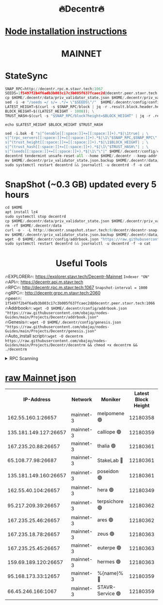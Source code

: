 <h1 align="center"> 🔥Decentr🔥</h1>

[Node installation instructions](https://github.com/obajay/nodes-Guides/tree/main/Projects/Decentr)
=
<h1 align="center"> MAINNET</h1>

# StateSync
```python
SNAP_RPC=http://decentr.rpc.m.stavr.tech:1067
SEEDS=1f5497f2b4f6adb3b803c17c3b005f637fcaec2d@decentr.peer.stavr.tech:1066
cp $HOME/.decentr/data/priv_validator_state.json $HOME/.decentr/priv_validator_state.json.backup
sed -i -e "/seeds =/ s/= .*/= \"$SEEDS\"/"  $HOME/.decentr/config/config.toml
LATEST_HEIGHT=$(curl -s $SNAP_RPC/block | jq -r .result.block.header.height); \
BLOCK_HEIGHT=$((LATEST_HEIGHT - 1000)); \
TRUST_HASH=$(curl -s "$SNAP_RPC/block?height=$BLOCK_HEIGHT" | jq -r .result.block_id.hash)

echo $LATEST_HEIGHT $BLOCK_HEIGHT $TRUST_HASH

sed -i.bak -E "s|^(enable[[:space:]]+=[[:space:]]+).*$|\1true| ; \
s|^(rpc_servers[[:space:]]+=[[:space:]]+).*$|\1\"$SNAP_RPC,$SNAP_RPC\"| ; \
s|^(trust_height[[:space:]]+=[[:space:]]+).*$|\1$BLOCK_HEIGHT| ; \
s|^(trust_hash[[:space:]]+=[[:space:]]+).*$|\1\"$TRUST_HASH\"| ; \
s|^(seeds[[:space:]]+=[[:space:]]+).*$|\1\"\"|" $HOME/.decentr/config/config.toml
decentrd tendermint unsafe-reset-all --home $HOME/.decentr --keep-addr-book
mv $HOME/.decentr/priv_validator_state.json.backup $HOME/.decentr/data/priv_validator_state.json
sudo systemctl restart decentrd && journalctl -u decentrd -f -o cat
```
# SnapShot (~0.3 GB) updated every 5 hours
```python
cd $HOME
apt install lz4
sudo systemctl stop decentrd
cp $HOME/.decentr/data/priv_validator_state.json $HOME/.decentr/priv_validator_state.json.backup
rm -rf $HOME/.decentr/data
curl -o - -L http://decentr.snapshot.stavr.tech:9/decentr/decentr-snap.tar.lz4 | lz4 -c -d - | tar -x -C $HOME/.decentr --strip-components 2
mv $HOME/.decentr/priv_validator_state.json.backup $HOME/.decentr/data/priv_validator_state.json
wget -O $HOME/.decentr/config/addrbook.json "https://raw.githubusercontent.com/obajay/nodes-Guides/main/Projects/Decentr/addrbook.json"
sudo systemctl restart decentrd && journalctl -u decentrd -f -o cat
```

 <h1 align="center"> Useful Tools</h1>

🔥EXPLORER🔥:     https://explorer.stavr.tech/Decentr-Mainnet        `Indexer "ON"` \
🔥API🔥:          https://decentr.api.m.stavr.tech \
🔥RPC🔥:          http://decentr.rpc.m.stavr.tech:1067              `Snapshot-interval = 1000` \
🔥gRPC🔥:         http://decentr.grpc.m.stavr.tech:2060 \
🔥peer🔥:         `1f5497f2b4f6adb3b803c17c3b005f637fcaec2d@decentr.peer.stavr.tech:1066` \
🔥Addrbook🔥:  `wget -O $HOME/.decentr/config/addrbook.json "https://raw.githubusercontent.com/obajay/nodes-Guides/main/Projects/Decentr/addrbook.json"` \
🔥Genesis🔥:  `wget -O $HOME/.decentr/config/genesis.json "https://raw.githubusercontent.com/obajay/nodes-Guides/main/Projects/Decentr/genesis.json"` \
🔥Auto_install script🔥:`wget -O decentrm https://raw.githubusercontent.com/obajay/nodes-Guides/main/Projects/Decentr/decentrm && chmod +x decentrm && ./decentrm`

<details>
<summary>RPC Scanning</summary>

<h2 align="center"> We scan nodes in real time every 4 hours. And we provide the final result of RPC endpoints.
We cannot influence the operation of these nodes in any way. </h2>


```python
If Voting Power is higher than 0 --> then the Node is a validator of the network and may be subject to attack and be a potential threat to the chain.
```
```python
We marked such validators with a red symbol
```

</details>

[raw Mainnet json](https://rpc-check.decentrm.stavr.tech/decentrm/rpc-decentrm-result.json)
=



<table><tr><th>IP-Address</th><th>Network</th><th>Moniker</th><th>Latest Block Height</th><th>Earliest Block Height</th><th>Catching Up</th><th>Tx Index</th><th>Voting Power</th><th>Scan Time</th></tr><tr><td>162.55.160.1:26657</td><td>mainnet-3</td><td>melpomene 🟢</td><td>12180358</td><td>1688950</td><td>False</td><td>on</td><td>0</td><td>2023-12-29T04:17:00.059367655UTC</td></tr><tr><td>135.181.149.127:26657</td><td>mainnet-3</td><td>calliope 🟢</td><td>12180359</td><td>1688950</td><td>False</td><td>on</td><td>0</td><td>2023-12-29T04:17:04.519649090UTC</td></tr><tr><td>167.235.20.88:26657</td><td>mainnet-3</td><td>thalia 🟢</td><td>12180361</td><td>1688950</td><td>False</td><td>on</td><td>0</td><td>2023-12-29T04:17:12.155215228UTC</td></tr><tr><td>65.108.77.98:26687</td><td>mainnet-3</td><td>StakeLab 🔴</td><td>12180361</td><td>1688950</td><td>False</td><td>on</td><td>5423336</td><td>2023-12-29T04:17:12.535430658UTC</td></tr><tr><td>135.181.149.160:26657</td><td>mainnet-3</td><td>poseidon 🟢</td><td>12180361</td><td>1688950</td><td>False</td><td>on</td><td>0</td><td>2023-12-29T04:17:15.184311848UTC</td></tr><tr><td>162.55.40.104:26657</td><td>mainnet-3</td><td>hera 🟢</td><td>12180349</td><td>1688950</td><td>False</td><td>on</td><td>0</td><td>2023-12-29T04:17:17.456256257UTC</td></tr><tr><td>95.217.209.39:26657</td><td>mainnet-3</td><td>terpsichore 🟢</td><td>12180362</td><td>1688950</td><td>False</td><td>on</td><td>0</td><td>2023-12-29T04:17:19.902303143UTC</td></tr><tr><td>167.235.25.46:26657</td><td>mainnet-3</td><td>ares 🟢</td><td>12180362</td><td>1688950</td><td>False</td><td>on</td><td>0</td><td>2023-12-29T04:17:22.209714365UTC</td></tr><tr><td>167.235.18.78:26657</td><td>mainnet-3</td><td>zeus 🟢</td><td>12180363</td><td>1688950</td><td>False</td><td>on</td><td>0</td><td>2023-12-29T04:17:24.497983089UTC</td></tr><tr><td>167.235.25.45:26657</td><td>mainnet-3</td><td>euterpe 🟢</td><td>12180363</td><td>1688950</td><td>False</td><td>on</td><td>0</td><td>2023-12-29T04:17:26.836479631UTC</td></tr><tr><td>159.69.189.120:26657</td><td>mainnet-3</td><td>hermes 🟢</td><td>12180363</td><td>1688950</td><td>False</td><td>on</td><td>0</td><td>2023-12-29T04:17:27.127331465UTC</td></tr><tr><td>95.168.173.33:12657</td><td>mainnet-3</td><td>%{name}% 🔴</td><td>12180359</td><td>8964001</td><td>False</td><td>on</td><td>4174210</td><td>2023-12-29T04:17:05.680693286UTC</td></tr><tr><td>66.45.246.166:1067</td><td>mainnet-3</td><td>STAVR-Service 🟢</td><td>12180359</td><td>12178001</td><td>False</td><td>on</td><td>0</td><td>2023-12-29T04:17:05.135386994UTC</td></tr></table>